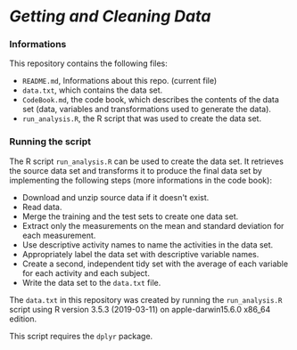 # *Getting and Cleaning Data*

### Informations

This repository contains the following files:

- `README.md`, Informations about this repo. (current file)
- `data.txt`, which contains the data set.
- `CodeBook.md`, the code book, which describes the contents of the data set (data, variables and transformations used to generate the data).
- `run_analysis.R`, the R script that was used to create the data set.


### Running the script

The R script `run_analysis.R` can be used to create the data set. It retrieves the source data set and transforms it to produce the final data set by implementing the following steps (more informations in the code book):

- Download and unzip source data if it doesn't exist.
- Read data.
- Merge the training and the test sets to create one data set.
- Extract only the measurements on the mean and standard deviation for each measurement.
- Use descriptive activity names to name the activities in the data set.
- Appropriately label the data set with descriptive variable names.
- Create a second, independent tidy set with the average of each variable for each activity and each subject.
- Write the data set to the `data.txt` file.

The `data.txt` in this repository was created by running the `run_analysis.R` script using R version 3.5.3 (2019-03-11) on apple-darwin15.6.0 x86_64 edition.

This script requires the `dplyr` package.

